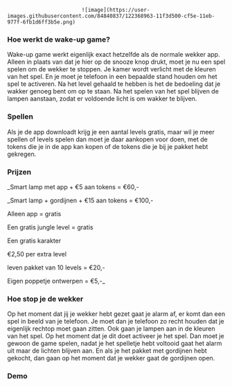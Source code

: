 
                            ![image](https://user-images.githubusercontent.com/84840837/122368963-11f3d500-cf5e-11eb-977f-6fb1d6ff3b5e.png)

### Hoe werkt de wake-up game?
Wake-up game werkt eigenlijk exact hetzelfde als de normale wekker app. Alleen in plaats van dat je hier op de snooze knop drukt, moet je nu een spel spelen om de wekker te stoppen. Je kamer wordt verlicht met de kleuren van het spel. En je moet je telefoon in een bepaalde stand houden om het spel te activeren. Na het level gehaald te hebben is het de bedoeling dat je wakker genoeg bent om op te staan. Na het spelen van het spel blijven de lampen aanstaan, zodat er voldoende licht is om wakker te blijven.
### Spellen
Als je de app downloadt krijg je een aantal levels gratis, maar wil je meer spellen of levels spelen dan moet je daar aankopen voor doen, met de tokens die je in de app kan kopen of de tokens die je bij je pakket hebt gekregen. 
### Prijzen
_Smart lamp met app + €5 aan tokens = €60,-

_Smart lamp + gordijnen + €15 aan tokens = €100,-

Alleen app = gratis

Een gratis jungle level = gratis

Een gratis karakter

€2,50 per extra level

leven pakket van 10 levels = €20,-

Eigen poppetje ontwerpen = €5,-_

### Hoe stop je de wekker
Op  het moment dat jij je wekker hebt gezet gaat je alarm af, er komt dan een spel in beeld van je telefoon. Je moet dan je telefoon zo recht houden dat je eigenlijk rechtop moet gaan zitten. Ook gaan je lampen aan in de kleuren van het spel. Op het moment dat je dit doet activeer je het spel. Dan moet je gewoon de game spelen, nadat je het spelletje hebt voltooid gaat het alarm uit maar de lichten blijven aan. En als je het pakket met gordijnen hebt gekocht, dan gaan op het moment dat je wekker gaat de gordijnen open.
### Demo

